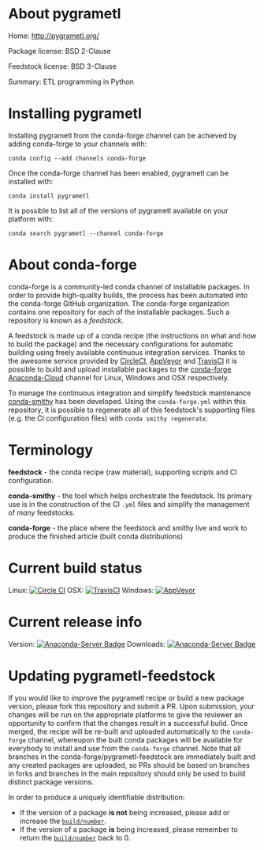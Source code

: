 About pygrametl
===============

Home: http://pygrametl.org/

Package license: BSD 2-Clause

Feedstock license: BSD 3-Clause

Summary: ETL programming in Python



Installing pygrametl
====================

Installing pygrametl from the conda-forge channel can be achieved by adding conda-forge to your channels with:

```
conda config --add channels conda-forge
```

Once the conda-forge channel has been enabled, pygrametl can be installed with:

```
conda install pygrametl
```

It is possible to list all of the versions of pygrametl available on your platform with:

```
conda search pygrametl --channel conda-forge
```


About conda-forge
=================

conda-forge is a community-led conda channel of installable packages.
In order to provide high-quality builds, the process has been automated into the
conda-forge GitHub organization. The conda-forge organization contains one repository
for each of the installable packages. Such a repository is known as a *feedstock*.

A feedstock is made up of a conda recipe (the instructions on what and how to build
the package) and the necessary configurations for automatic building using freely
available continuous integration services. Thanks to the awesome service provided by
[CircleCI](https://circleci.com/), [AppVeyor](http://www.appveyor.com/)
and [TravisCI](https://travis-ci.org/) it is possible to build and upload installable
packages to the [conda-forge](https://anaconda.org/conda-forge)
[Anaconda-Cloud](http://docs.anaconda.org/) channel for Linux, Windows and OSX respectively.

To manage the continuous integration and simplify feedstock maintenance
[conda-smithy](http://github.com/conda-forge/conda-smithy) has been developed.
Using the ``conda-forge.yml`` within this repository, it is possible to regenerate all of
this feedstock's supporting files (e.g. the CI configuration files) with ``conda smithy regenerate``.


Terminology
===========

**feedstock** - the conda recipe (raw material), supporting scripts and CI configuration.

**conda-smithy** - the tool which helps orchestrate the feedstock.
                   Its primary use is in the construction of the CI ``.yml`` files
                   and simplify the management of *many* feedstocks.

**conda-forge** - the place where the feedstock and smithy live and work to
                  produce the finished article (built conda distributions)

Current build status
====================

Linux: [![Circle CI](https://circleci.com/gh/conda-forge/pygrametl-feedstock.svg?style=shield)](https://circleci.com/gh/conda-forge/pygrametl-feedstock)
OSX: [![TravisCI](https://travis-ci.org/conda-forge/pygrametl-feedstock.svg?branch=master)](https://travis-ci.org/conda-forge/pygrametl-feedstock)
Windows: [![AppVeyor](https://ci.appveyor.com/api/projects/status/github/conda-forge/pygrametl-feedstock?svg=True)](https://ci.appveyor.com/project/conda-forge/pygrametl-feedstock/branch/master)

Current release info
====================
Version: [![Anaconda-Server Badge](https://anaconda.org/conda-forge/pygrametl/badges/version.svg)](https://anaconda.org/conda-forge/pygrametl)
Downloads: [![Anaconda-Server Badge](https://anaconda.org/conda-forge/pygrametl/badges/downloads.svg)](https://anaconda.org/conda-forge/pygrametl)


Updating pygrametl-feedstock
============================

If you would like to improve the pygrametl recipe or build a new
package version, please fork this repository and submit a PR. Upon submission,
your changes will be run on the appropriate platforms to give the reviewer an
opportunity to confirm that the changes result in a successful build. Once
merged, the recipe will be re-built and uploaded automatically to the
`conda-forge` channel, whereupon the built conda packages will be available for
everybody to install and use from the `conda-forge` channel.
Note that all branches in the conda-forge/pygrametl-feedstock are
immediately built and any created packages are uploaded, so PRs should be based
on branches in forks and branches in the main repository should only be used to
build distinct package versions.

In order to produce a uniquely identifiable distribution:
 * If the version of a package **is not** being increased, please add or increase
   the [``build/number``](http://conda.pydata.org/docs/building/meta-yaml.html#build-number-and-string).
 * If the version of a package **is** being increased, please remember to return
   the [``build/number``](http://conda.pydata.org/docs/building/meta-yaml.html#build-number-and-string)
   back to 0.
